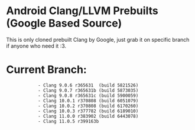 # Android Clang/LLVM Prebuilts (Google Based Source)

This is only cloned prebuilt Clang by Google, just grab it on specific branch if anyone who need it :3.

# Current Branch:
                - Clang 9.0.6 r365631  (build 5821526)
                - Clang 9.0.7 r365631b (build 5873035)
                - Clang 9.0.8 r365631c (build 5900059)
                - Clang 10.0.1 r370808 (build 6051079)
                - Clang 10.0.2 r370808 (build 6170260)
                - Clang 10.0.3 r377782 (build 6189010)
                - Clang 11.0.0 r383902 (build 6443078)
                - Clang 11.0.5 r399163b
